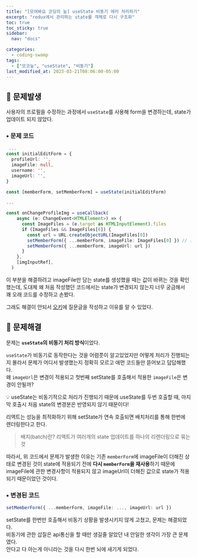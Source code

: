 ```yaml
---
title: "[모여봐요 코딩의 늪] useState 비동기 에러 처리하기"
excerpt: "redux에서 관리하는 state를 객체로 다시 구조화"
toc: true
toc_sticky: true
sidebar:
  nav: "docs"

categories:
  - coding-swamp
tags:
  - ["모코늪", "useState", "비동기"]
last_modified_at: 2023-03-21T08:06:00-05:00
---
```


## 🐞 문제발생

사용자의 프로필을 수정하는 과정에서 `useState`를 사용해 form을 변경하는데, state가 업데이트 되지 않았다.

### ▪ 문제 코드

```ts
 ...
const initialEditForm = {
  profileUrl: '',
  imageFile: null,
  username: '',
  imageUrl: '',
}

const [memberForm, setMemberForm] = useState(initialEditForm)

...

const onChangeProfileImg = useCallback(
    async (e: ChangeEvent<HTMLElement>) => {
      const ImageFiles = (e.target as HTMLInputElement).files
      if (ImageFiles && ImageFiles[0]) {
        const url = URL.createObjectURL(ImageFiles[0])
        setMemberForm({ ...memberForm, imageFile: ImageFiles[0] }) // 문제부분
        setMemberForm({ ...memberForm, imageUrl: url })
      }
    },
    [imgInputRef],
  )

```

이 부분을 해결하려고 imageFile만 담는 state를 생성했을 때는 값이 바뀌는 것을 확인했는데,
도대체 왜 처음 작성했던 코드에서는 state가 변경되지 않는지 너무 궁금해서 꽤 오래 코드를 수정하고 손봤다.

그래도 해결이 안되서 [오키](https://okky.kr/questions/1417086#answer-661188)에 질문글을 작성하고 이유를 알 수 있었다.

## 🔨 문제해결

문제는 **`useState`의 비동기 처리 방식**이었다.

`useState`가 비동기로 동작한다는 것을 어렴풋이 알고있었지만 어떻게 처리가 진행되는지 몰라서 문제가 어디서 발생했는지 정확히 모르고 애먼 코드들만 뜯어보고 답답해했다.<br/> 왜 `imageUrl`은 변경이 적용되고 첫번째 setState를 호출해서 적용한 `imageFile`은 변경이 안될까?

💡 useState는 비동기적으로 처리가 진행되기 때문에 useState를 두번 호출할 때, 마지막 호출시 처음 state의 변경분은 반영되지 않기 때문이다!

리액트는 성능을 최적화하기 위해 setState가 연속 호출되면 배치처리를 통해 한번에 렌더링한다고 한다.

> 배치(batch)란? 리액트가 여러개의 state 업데이트를 하나의 리렌더링으로 묶는 것

따라서, 위 코드에서 문제가 발생한 이유는 기존 `memberForm`에 imageFile이 더해진 상태로 변경된 것이 state에 적용되기 전에 **다시 `memberForm`을 재사용**하기 때문에 imageFile에 관한 변경사항이 적용되지 않고 imageUrl이 더해진 값으로 state가 적용되기 때문이었던 것이다.

### ▪ 변경된 코드

```ts
setMemberForm({ ...memberForm, imageFile: ..., imageUrl: url })
```

setState를 한번만 호출해서 비동기 상황을 발생시키지 않게 고쳤고, 문제는 해결되었다.<br/>
비동기에 관한 삽질은 api통신을 할 때만 생길줄 알았던 내 안일한 생각이 가장 큰 문제였다.<br/>
안다고 다 아는게 아니라는 것을 다시 한번 뇌에 새기게 되었다.
